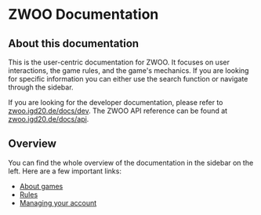 # ZWOO Documentation

## About this documentation

This is the user-centric documentation for ZWOO. It focuses on user interactions, the game rules, and the game's mechanics. If you are looking for specific information you can either use the search function or navigate through the sidebar.

If you are looking for the developer documentation, please refer to [zwoo.igd20.de/docs/dev](https://zwoo.igd20.de/docs/dev). The ZWOO API reference can be found at [zwoo.igd20.de/docs/api](https://zwoo.igd20.de/docs/api).

## Overview

You can find the whole overview of the documentation in the sidebar on the left. Here are a few important links:

- [About games](./games/)
- [Rules](./rules/)
- [Managing your account](./account)